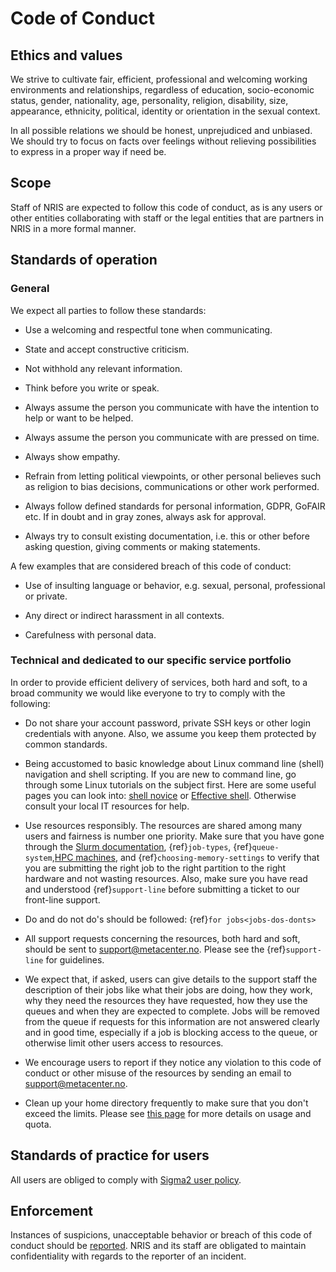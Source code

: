 # Code of Conduct

## Ethics and values

We strive to cultivate fair, efficient, professional and welcoming working environments and relationships, regardless of education, socio-economic status, gender, nationality, age, personality, religion, disability, size, appearance, ethnicity, political, identity or orientation in the sexual context. 

In all possible relations we should be honest, unprejudiced and unbiased. We should try to focus on facts over feelings without relieving possibilities to express in a proper way if need be. 

## Scope

Staff of NRIS are expected to follow this code of conduct, as is any users or other entities collaborating with staff or the legal entities that are partners in NRIS in a more formal manner.

## Standards of operation

### General 

We expect all parties to follow these standards:

- Use a welcoming and respectful tone when communicating.

- State and accept constructive criticism.

- Not withhold any relevant information.

- Think before you write or speak.

- Always assume the person you communicate with have the intention to help or want to be helped.

- Always assume the person you communicate with are pressed on time.

- Always show empathy.

- Refrain from letting political viewpoints, or other personal believes such as religion to bias decisions, communications or other work performed.

- Always follow defined standards for personal information, GDPR, GoFAIR etc. If in doubt and in gray zones, always ask for approval.

- Always try to consult existing documentation, i.e. this or other before asking question, giving comments or making statements.

A few examples that are considered breach of this code of conduct:

- Use of insulting language or behavior, e.g. sexual, personal, professional or private.

- Any direct or indirect harassment in all contexts.

- Carefulness with personal data.

### Technical and dedicated to our specific service portfolio

In order to provide efficient delivery of services, both hard and soft, to a broad community we would like everyone to try to comply with the following:

- Do not share your account password, private SSH keys or other login credentials with anyone. Also, we assume you keep them protected by common standards.

- Being accustomed to basic knowledge about Linux command line (shell) navigation and shell scripting. If you are new to command line, go through some Linux tutorials on the subject first. Here are some useful pages you can look into: [shell novice](https://swcarpentry.github.io/shell-novice/) or [Effective shell](https://effective-shell.com). Otherwise consult your local IT resources for help.

- Use resources responsibly. The resources are shared among many users and fairness is number one priority. Make sure that you have gone through the [Slurm documentation](https://slurm.schedmd.com/squeue.html#lbAG), {ref}`job-types`, {ref}`queue-system`,[HPC machines](/hpc_machines/hardware_overview.md), and {ref}`choosing-memory-settings` to verify that you are submitting the right job to the right partition to the right hardware and not wasting resources. Also, make sure you have read and understood {ref}`support-line` before submitting a ticket to our front-line support.

- Do and do not do's should be followed: {ref}`for jobs<jobs-dos-donts>`

- All support requests concerning the resources, both hard and soft, should be sent to [support@metacenter.no](mailto:support@nris.no). Please see the {ref}`support-line` for guidelines.

-  We expect that, if asked, users can give details to the support staff the description of their jobs like what their jobs are doing, how they work, why they need the resources they have requested, how they use the queues and when they are expected to complete. Jobs will be removed from the queue if requests for this information are not answered clearly and in good time, especially if a job is blocking access to the queue, or otherwise limit other users access to resources.

-  We encourage users to report if they notice any violation to this code of conduct or other misuse of the resources by sending an email to [support@metacenter.no](mailto:support@nris.no).

- Clean up your home directory frequently to make sure that you don't exceed the limits. Please see [this page](/files_storage/clusters.md) for more details on usage and quota.

## Standards of practice for users
All users are obliged to comply with [Sigma2 user policy](https://www.sigma2.no/acceptable-use-policy).

## Enforcement 
Instances of suspicions, unacceptable behavior or breach of this code of conduct should be [reported](mailto:sigm2@nris.no). NRIS and its staff are obligated to maintain confidentiality with regards to the reporter of an incident.
